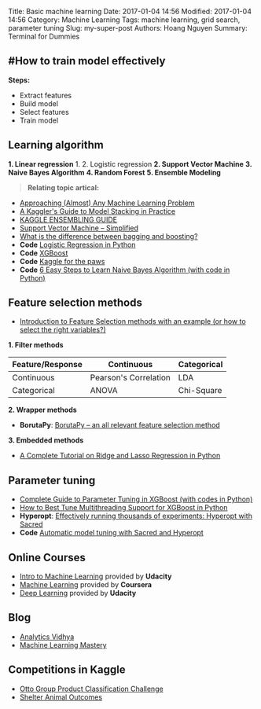 Title: Basic machine learning 
Date: 2017-01-04 14:56 
Modified: 2017-01-04 14:56 
Category: Machine Learning
Tags: machine learning, grid search, parameter tuning
Slug: my-super-post
Authors: Hoang Nguyen
Summary: Terminal for Dummies


#How to train model effectively
---

**Steps:**
- Extract features
- Build model
- Select features
- Train model

## Learning algorithm
**1. Linear regression**
	1. 
	2. Logistic regression
**2. Support Vector Machine**
**3. Naive Bayes Algorithm**
**4. Random Forest**
**5. Ensemble Modeling**

> __**Relating topic artical:**__
- [Approaching (Almost) Any Machine Learning Problem](http://blog.kaggle.com/2016/07/21/approaching-almost-any-machine-learning-problem-abhishek-thakur/)
- [A Kaggler's Guide to Model Stacking in Practice](http://blog.kaggle.com/2016/12/27/a-kagglers-guide-to-model-stacking-in-practice/)
- [KAGGLE ENSEMBLING GUIDE](http://mlwave.com/kaggle-ensembling-guide/)
- [Support Vector Machine – Simplified](https://www.analyticsvidhya.com/blog/2014/10/support-vector-machine-simplified/)
- [What is the difference between bagging and boosting?](http://quantdare.com/2016/04/what-is-the-difference-between-bagging-and-boosting/)
- **Code** [Logistic Regression in Python](http://blog.yhat.com/posts/logistic-regression-and-python.html)
- **Code** [XGBoost](http://www.xavierdupre.fr/app/pymyinstall/helpsphinx/_downloads/example_xgboost.pdf)
- **Code** [Kaggle for the paws](https://andraszsom.wordpress.com/2016/07/27/kaggle-for-the-paws/)
- **Code** [6 Easy Steps to Learn Naive Bayes Algorithm (with code in Python)](https://www.analyticsvidhya.com/blog/2015/09/naive-bayes-explained/)



## Feature selection methods
- [Introduction to Feature Selection methods with an example (or how to select the right variables?)](https://www.analyticsvidhya.com/blog/2016/12/introduction-to-feature-selection-methods-with-an-example-or-how-to-select-the-right-variables/)

**1. Filter methods**

| **Feature/Response**	| **Continuous**			| **Categorical**	| 
| ----------------------| --------------------------| ------------------| 
| Continuous			| Pearson's Correlation 	| LDA				| 
| Categorical 			| ANOVA						| Chi-Square		|

**2. Wrapper methods**

- **BorutaPy**: [BorutaPy – an all relevant feature selection method](http://danielhomola.com/2015/05/08/borutapy-an-all-relevant-feature-selection-method/)

**3. Embedded methods**
- [A Complete Tutorial on Ridge and Lasso Regression in Python](https://www.analyticsvidhya.com/blog/2016/01/complete-tutorial-ridge-lasso-regression-python/)

## Parameter tuning

- [Complete Guide to Parameter Tuning in XGBoost (with codes in Python)](https://www.analyticsvidhya.com/blog/2016/03/complete-guide-parameter-tuning-xgboost-with-codes-python/)
- [How to Best Tune Multithreading Support for XGBoost in Python](http://machinelearningmastery.com/best-tune-multithreading-support-xgboost-python/)
- **Hyperopt**: [Effectively running thousands of experiments: Hyperopt with Sacred](https://gab41.lab41.org/effectively-running-thousands-of-experiments-hyperopt-with-sacred-dfa53b50f1ec#.8l9i8vc5q)
- **Code** [Automatic model tuning with Sacred and Hyperopt](https://github.com/gereleth/kaggle-telstra/blob/master/Automatic%20model%20tuning%20with%20Sacred%20and%20Hyperopt.ipynb)

## Online Courses

- [Intro to Machine Learning](https://classroom.udacity.com/courses/ud120/lessons/2410328539/concepts/24185385370923#) provided by **Udacity**
- [Machine Learning](https://www.coursera.org/learn/machine-learning) provided by **Coursera**
- [Deep Learning](https://classroom.udacity.com/courses/ud730/lessons/7320377048/concepts/375715a0-343a-4e9e-b312-405dc5ad79b0) provided by **Udacity**

## Blog

- [Analytics Vidhya](https://www.analyticsvidhya.com/)
- [Machine Learning Mastery](http://machinelearningmastery.com/)

## Competitions in Kaggle 

- [Otto Group Product Classification Challenge](https://www.kaggle.com/c/otto-group-product-classification-challenge)
- [Shelter Animal Outcomes](https://www.kaggle.com/c/shelter-animal-outcomes)